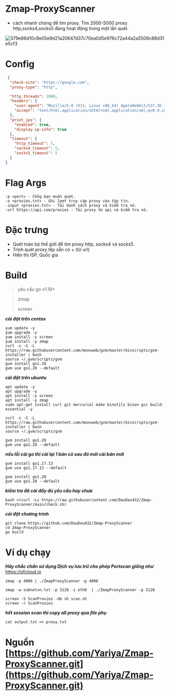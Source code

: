 # Zmap-ProxyScanner

* cách nhanh chóng để tìm proxy. Tìm 2000-5000 proxy http,socks4,socks5 đang hoạt động trong một lần quét.

![379e86d10c8e05e9d21a20647d37c70ea0d5e976c72a44a2a5506c88d31e5cf3](https://user-images.githubusercontent.com/65712074/195901928-721235f2-163e-4266-ae4e-d7c76b2626d2.png)

# Config
  ```json
   {
    "check-site": "https://google.com",
    "proxy-type": "http",

    "http_threads": 2000,
    "headers": {
      "user-agent": "Mozilla/5.0 (X11; Linux x86_64) AppleWebKit/537.36 (KHTML, like Gecko) Chrome/102.0.5005.115 Safari/537.36",
      "accept": "text/html,application/xhtml+xml,application/xml;q=0.9,image/avif,image/webp,image/apng,*/*;q=0.8"
    },
    "print_ips": {
      "enabled": true,
      "display-ip-info": true
    },
    "timeout": {
      "http_timeout": 5,
      "socks4_timeout": 5,
      "socks5_timeout": 5
    }
  }
  ```
# Flag Args
  ```shell
-p <port> - Cổng bạn muốn quét.
-o <proxies.txt> - Ghi lượt truy cập proxy vào tập tin.
-input <proxies.txt> - Tải danh sách proxy và kiểm tra nó.
-url https://api.com/proxies - Tải proxy từ api và kiểm tra nó.
  ```


# Đặc trưng
  * Quét toàn bộ thế giới để tìm proxy http, socks4 và socks5.
  * Trình quét proxy tệp sẵn có + (từ url)
  * Hiển thị ISP, Quốc gia
  
# Build
  > yêu cầu go v1.19+

  > zmap

  > screen

  ***cài đặt trên centos***
  ```
  yum update -y
  yum upgrade -y
  yum install -y screen
  yum install -y zmap
  curl -s -S -L https://raw.githubusercontent.com/moovweb/gvm/master/binscripts/gvm-installer | bash
  source ~/.gvm/scripts/gvm
  gvm install go1.20
  gvm use go1.20 --default
  ```
  ***cài đặt trên ubuntu***
  ```
  apt update -y
  apt upgrade -y
  apt install -y screen
  apt install -y zmap
  sudo apt-get install curl git mercurial make binutils bison gcc build-essential -y

  curl -s -S -L https://raw.githubusercontent.com/moovweb/gvm/master/binscripts/gvm-installer | bash
  source ~/.gvm/scripts/gvm

  gvm install go1.20
  gvm use go1.20 --default
  ```

  ***nếu lỗi cài go thì cài lại 1 bản cũ sau đó mới cài bản mới***
  ```
  gvm install go1.17.13
  gvm use go1.17.13 --default

  gvm install go1.20
  gvm use go1.20 --default
  ```
  ***kiểm tra đã cài đầy đủ yêu cầu hay chưa***
  ```
  bash <(curl -Ls https://raw.githubusercontent.com/DauDau432/Zmap-ProxyScanner/main/check.sh)
  ```
  ***cài đặt chương trình***
  ```shell
  git clone https://github.com/DauDau432/Zmap-ProxyScanner
  cd Zmap-ProxyScanner
  go build
  ```
# Ví dụ chạy
  ***Hãy chắc chắn sử dụng Dịch vụ lưu trữ cho phép Portscan giống như*** https://pfcloud.io
  ```shell
  zmap -p 4006 | ./ZmapProxyScanner -p 4006
  ```
  ```
  zmap -w subnetvn.txt -p 3128 -i eth0  | ./ZmapProxyScanner -p 3128
  ```
  ```
  screen -S ScanProxies -dm sh scan.sh
  screen -r ScanProxies
  ```
  ***hết session scan thì copy all proxy qua file phụ***
  ```shell
  cat output.txt >> proxy.txt
  ```
# Nguồn [https://github.com/Yariya/Zmap-ProxyScanner.git](https://github.com/Yariya/Zmap-ProxyScanner.git)
